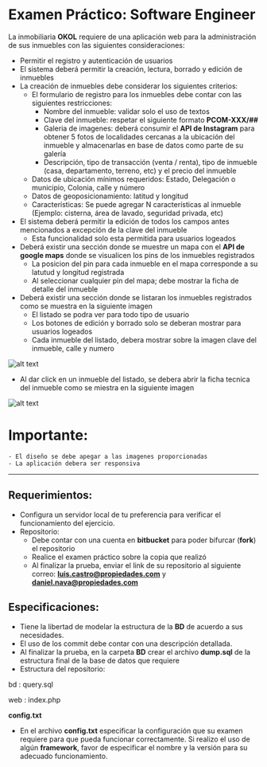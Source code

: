 # Examen Práctico: Software Engineer

La inmobiliaria **OKOL** requiere de una aplicación web para la administración de sus inmuebles con las siguientes consideraciones:


-  Permitir el registro y  autenticación de usuarios 
-  El sistema deberá permitir la creación, lectura, borrado y edición de inmuebles 
-  La creación de inmuebles debe considerar los siguientes criterios: 
    - El formulario  de  registro  para los inmuebles debe contar con las siguientes restricciones:
        - Nombre del inmueble: validar solo el uso de textos
        - Clave del inmueble: respetar el siguiente formato **PCOM-XXX/##**
        - Galeria de imagenes: deberá consumir el **API de Instagram** para obtener 5 fotos de localidades cercanas a la ubicación del inmueble y almacenarlas en base de datos como parte de su galería
        - Descripción, tipo de transacción (venta / renta), tipo de inmueble (casa, departamento, terreno, etc) y el precio del inmueble
    - Datos de ubicación mínimos requeridos: Estado, Delegación o municipio, Colonia, calle y número
    - Datos de geoposicionamiento: latitud y longitud
    - Características: Se puede agregar N características al inmueble (Ejemplo: cisterna, área de lavado, seguridad privada, etc)
- El sistema deberá permitir la edición de todos los campos antes mencionados a excepción de la clave del inmueble
    - Esta funcionalidad solo esta permitida para usuarios logeados
- Deberá existir una sección donde se muestre un mapa con el **API de google maps** donde se visualicen los pins de los inmuebles registrados
    - La posicion del pin para cada inmueble en el mapa corresponde a su latutud y longitud registrada
    - Al seleccionar   cualquier   pin   del   mapa; debe mostrar la ficha de detalle del inmueble
- Deberá existir una sección donde se listaran los inmuebles registrados como se muestra en la siguiente imagen
    - El listado se podra ver para todo tipo de usuario
    - Los botones de edición y borrado solo se deberan mostrar para usuarios logeados
    - Cada inmueble del listado, debera mostrar sobre la imagen clave del inmueble, calle y numero

![alt text](https://propiedadescom.s3.amazonaws.com/examen/examen.png)

- Al dar click en un inmueble del listado, se debera abrir la ficha tecnica del inmueble como se miestra en la siguiente imagen

![alt text](https://propiedadescom.s3.amazonaws.com/examen/examen2.png)

# Importante: 
    - El diseño se debe apegar a las imagenes proporcionadas
    - La aplicación debera ser responsiva
----------


Requerimientos:
-------------

- Configura un servidor local de tu preferencia para verificar el funcionamiento del ejercicio.
- Repositorio: 
    - Debe contar con una cuenta en **bitbucket** para poder bifurcar (**fork**) el repositorio
    - Realice el examen práctico  sobre la copia que realizó
    - Al finalizar la prueba, enviar el link de su repositorio al siguiente correo: **luis.castro@propiedades.com** y  **daniel.nava@propiedades.com**

Especificaciones:
-------------
- Tiene la libertad de modelar la estructura de la **BD** de acuerdo a sus necesidades.
- El uso de los commit debe contar con una descripción detallada.
- Al finalizar la prueba, en la carpeta **BD** crear el archivo **dump.sql** de la estructura final de la base de datos que requiere
- Estructura del repositorio:

bd
:  query.sql

web
:  index.php

**config.txt** 

-  En el archivo **config.txt**  especificar  la configuración que su examen requiere para que pueda funcionar correctamente.  Si realizo el uso de algún **framework**, favor de especificar el nombre y la versión  para su adecuado funcionamiento.
